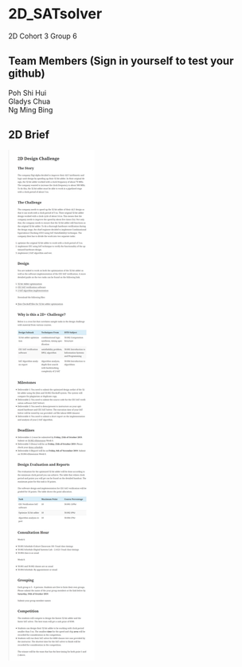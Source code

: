 # 2D_SATsolver
2D Cohort 3 Group 6  

## Team Members (Sign in yourself to test your github)  
Poh Shi Hui  
Gladys Chua\
Ng Ming Bing

## 2D Brief  
![Image of Brief](/2D_Brief.png)  
